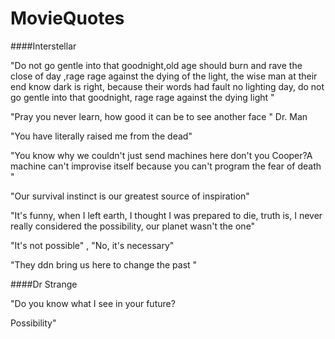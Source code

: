 # MovieQuotes


####Interstellar

"Do not go gentle into that goodnight,old age should burn and rave the close of day ,rage rage against the dying of the light, the wise man at their end know dark is right, because their words had fault no lighting day, do not go gentle into that goodnight, rage rage against the dying light "

"Pray you never learn, how good it can be to see another face " Dr. Man

"You have literally raised me from the dead"

"You know why we couldn't just send machines here don't you Cooper?A machine can't improvise itself because you can't program the fear of death "

"Our survival instinct is our greatest source of inspiration"

"It's funny, when I left earth, I thought I was prepared to die, truth is, I never really considered the possibility, our planet wasn't the one"

"It's not possible" , "No, it's necessary"

"They ddn bring us here to change the past "

####Dr Strange

"Do you know what I see in your future?

Possibility"


